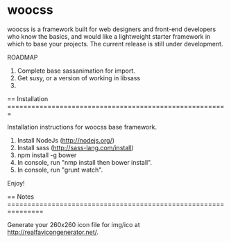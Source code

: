 woocss
======================================================================

woocss is a framework built for web designers and front-end developers who know the basics, and would like a lightweight starter framework in which to base your projects.
The current release is still under development.

ROADMAP

1. Complete base sassanimation for import.
2. Get susy, or a version of working in libsass
3. 

== Installation =======================================================


Installation instructions for woocss base framework.

1. Install NodeJs (http://nodejs.org/)
2. Install sass (http://sass-lang.com/install)
3. npm install -g bower
4. In console, run "nmp install then bower install".
5. In console, run "grunt watch".

Enjoy!

== Notes ===============================================================

Generate your 260x260 icon file for img/ico at http://realfavicongenerator.net/.


